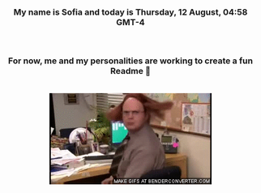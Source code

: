 


<div align="center">
<h3 >My name is Sofia and today is Thursday, 12 August, 04:58 GMT-4</h3><br>
<h3 >For now, me and my personalities are working to create a fun Readme 👋
</h3><br>
<img src='img/dwight.gif' alt='working...'/>
</div>
